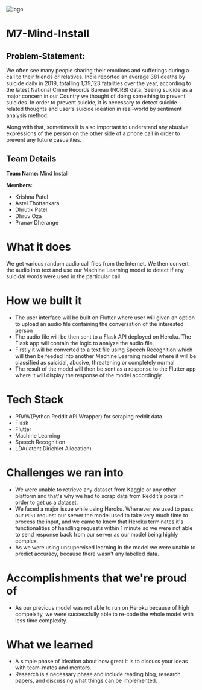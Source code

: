![logo](https://user-images.githubusercontent.com/58757868/107145728-804dd880-6969-11eb-86db-ec7a0c236a7f.png)

# M7-Mind-Install

## Problem-Statement:
We often see many people sharing their emotions and sufferings during a call to their friends or relatives. India reported an average 381 deaths by suicide daily in 2019, totalling 1,39,123 fatalities over the year, according to the latest National Crime Records Bureau (NCRB) data. Seeing suicide as a major concern in our Country we thought of doing something to prevent suicides. In order to prevent suicide, it is necessary to detect suicide-related thoughts and user's suicide ideation in real-world by sentiment analysis method.

Along with that, sometimes it is also important to understand any abusive expressions of the person on the other side of a phone call in order to prevent any future casualities.

## Team Details 
**Team Name:** Mind Install

**Members:**

 - Krishna Patel
 - Astel Thottankara 
 - Dhrutik Patel
 - Dhruv Oza
 - Pranav Dherange
 

# What it does
We get various random audio call files from the Internet. We then convert the audio into text and use our Machine Learning model to detect if any suicidal words were used in the particular call.


# How we built it

- The user interface will be built on Flutter where user will given an option to upload an audio file containing the conversation of the interested person
- The audio file will be then sent to a Flask API deployed on Heroku. The Flask app will contain the logic to analyze the audio file.
- Firstly it will be converted to a text file using Speech Recognition which will then be feeded into another Machine Learning model where it will be classified as suicidal, abusive, threatening or completely normal
- The result of the model will then be sent as a response to the Flutter app where it will display the response of the model accordingly.


# Tech Stack

- PRAW(Python Reddit API Wrapper) for scraping reddit data
- Flask
- Flutter
- Machine Learning
- Speech Recognition
- LDA(latent Dirichlet Allocation)


# Challenges we ran into


- We were unable to retrieve any dataset from Kaggle or any other platform and that's why we had to scrap data from Reddit's posts in order to get us a dataset.
- We faced a major issue while using Heroku. Whenever we used to pass our `POST` request our server the model used to take very much time to process the input, and we came to knew that Heroku terminates it's functionalities of handling requests within 1 minute so we were not able to send response back from our server as our model being highly complex.
- As we were using unsupervised learning in the model we were unable to predict accuracy, because there wasn't any labelled data.


# Accomplishments that we're proud of


- As our previous model was not able to run on Heroku because of high compelxity, we were successfully able to re-code the whole model with less time complexity.



# What we learned

- A simple phase of ideation about how great it is to discuss your ideas with team-mates and mentors.
- Research is a necessary phase and include reading blog, research papers, and discussing what things can be implemented.

